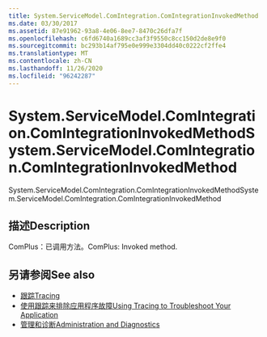 ```yaml
---
title: System.ServiceModel.ComIntegration.ComIntegrationInvokedMethod
ms.date: 03/30/2017
ms.assetid: 87e91962-93a8-4e06-8ee7-8470c26dfa7f
ms.openlocfilehash: c6fd6740a1689cc3af3f9550c8cc150d2de8e9f0
ms.sourcegitcommit: bc293b14af795e0e999e3304dd40c0222cf2ffe4
ms.translationtype: MT
ms.contentlocale: zh-CN
ms.lasthandoff: 11/26/2020
ms.locfileid: "96242287"
---
```

# <a name="systemservicemodelcomintegrationcomintegrationinvokedmethod"></a><span data-ttu-id="878ed-102">System.ServiceModel.ComIntegration.ComIntegrationInvokedMethod</span><span class="sxs-lookup"><span data-stu-id="878ed-102">System.ServiceModel.ComIntegration.ComIntegrationInvokedMethod</span></span>

<span data-ttu-id="878ed-103">System.ServiceModel.ComIntegration.ComIntegrationInvokedMethod</span><span class="sxs-lookup"><span data-stu-id="878ed-103">System.ServiceModel.ComIntegration.ComIntegrationInvokedMethod</span></span>  
  
## <a name="description"></a><span data-ttu-id="878ed-104">描述</span><span class="sxs-lookup"><span data-stu-id="878ed-104">Description</span></span>  

 <span data-ttu-id="878ed-105">ComPlus：已调用方法。</span><span class="sxs-lookup"><span data-stu-id="878ed-105">ComPlus: Invoked method.</span></span>  
  
## <a name="see-also"></a><span data-ttu-id="878ed-106">另请参阅</span><span class="sxs-lookup"><span data-stu-id="878ed-106">See also</span></span>

- [<span data-ttu-id="878ed-107">跟踪</span><span class="sxs-lookup"><span data-stu-id="878ed-107">Tracing</span></span>](index.md)
- [<span data-ttu-id="878ed-108">使用跟踪来排除应用程序故障</span><span class="sxs-lookup"><span data-stu-id="878ed-108">Using Tracing to Troubleshoot Your Application</span></span>](using-tracing-to-troubleshoot-your-application.md)
- [<span data-ttu-id="878ed-109">管理和诊断</span><span class="sxs-lookup"><span data-stu-id="878ed-109">Administration and Diagnostics</span></span>](../index.md)
